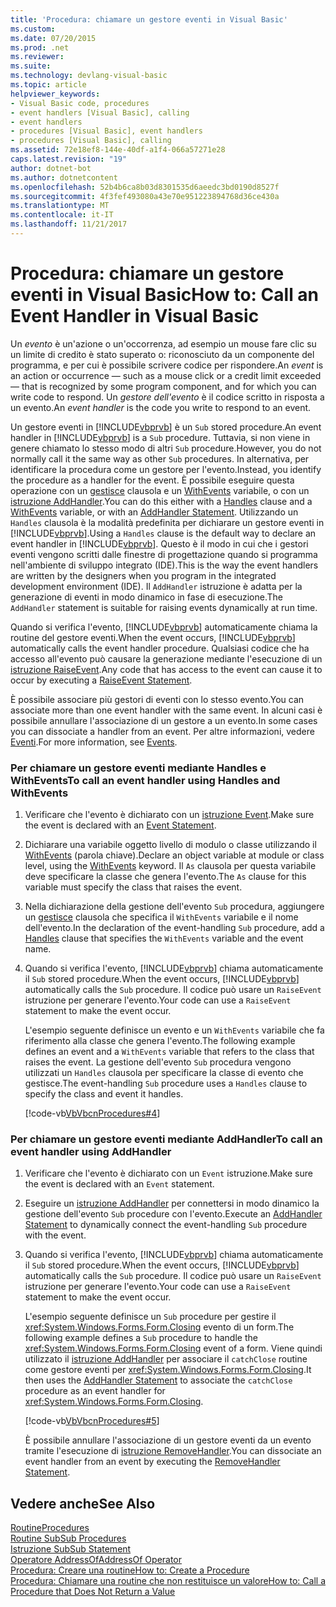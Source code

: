```yaml
---
title: 'Procedura: chiamare un gestore eventi in Visual Basic'
ms.custom: 
ms.date: 07/20/2015
ms.prod: .net
ms.reviewer: 
ms.suite: 
ms.technology: devlang-visual-basic
ms.topic: article
helpviewer_keywords:
- Visual Basic code, procedures
- event handlers [Visual Basic], calling
- event handlers
- procedures [Visual Basic], event handlers
- procedures [Visual Basic], calling
ms.assetid: 72e18ef8-144e-40df-a1f4-066a57271e28
caps.latest.revision: "19"
author: dotnet-bot
ms.author: dotnetcontent
ms.openlocfilehash: 52b4b6ca8b03d8301535d6aeedc3bd0190d8527f
ms.sourcegitcommit: 4f3fef493080a43e70e951223894768d36ce430a
ms.translationtype: MT
ms.contentlocale: it-IT
ms.lasthandoff: 11/21/2017
---
```

# <a name="how-to-call-an-event-handler-in-visual-basic"></a><span data-ttu-id="17b56-102">Procedura: chiamare un gestore eventi in Visual Basic</span><span class="sxs-lookup"><span data-stu-id="17b56-102">How to: Call an Event Handler in Visual Basic</span></span>
<span data-ttu-id="17b56-103">Un *evento* è un'azione o un'occorrenza, ad esempio un mouse fare clic su un limite di credito è stato superato o: riconosciuto da un componente del programma, e per cui è possibile scrivere codice per rispondere.</span><span class="sxs-lookup"><span data-stu-id="17b56-103">An *event* is an action or occurrence — such as a mouse click or a credit limit exceeded — that is recognized by some program component, and for which you can write code to respond.</span></span> <span data-ttu-id="17b56-104">Un *gestore dell'evento* è il codice scritto in risposta a un evento.</span><span class="sxs-lookup"><span data-stu-id="17b56-104">An *event handler* is the code you write to respond to an event.</span></span>  
  
 <span data-ttu-id="17b56-105">Un gestore eventi in [!INCLUDE[vbprvb](~/includes/vbprvb-md.md)] è un `Sub` stored procedure.</span><span class="sxs-lookup"><span data-stu-id="17b56-105">An event handler in [!INCLUDE[vbprvb](~/includes/vbprvb-md.md)] is a `Sub` procedure.</span></span> <span data-ttu-id="17b56-106">Tuttavia, si non viene in genere chiamato lo stesso modo di altri `Sub` procedure.</span><span class="sxs-lookup"><span data-stu-id="17b56-106">However, you do not normally call it the same way as other `Sub` procedures.</span></span> <span data-ttu-id="17b56-107">In alternativa, per identificare la procedura come un gestore per l'evento.</span><span class="sxs-lookup"><span data-stu-id="17b56-107">Instead, you identify the procedure as a handler for the event.</span></span> <span data-ttu-id="17b56-108">È possibile eseguire questa operazione con un [gestisce](../../../../visual-basic/language-reference/statements/handles-clause.md) clausola e un [WithEvents](../../../../visual-basic/language-reference/modifiers/withevents.md) variabile, o con un [istruzione AddHandler](../../../../visual-basic/language-reference/statements/addhandler-statement.md).</span><span class="sxs-lookup"><span data-stu-id="17b56-108">You can do this either with a [Handles](../../../../visual-basic/language-reference/statements/handles-clause.md) clause and a [WithEvents](../../../../visual-basic/language-reference/modifiers/withevents.md) variable, or with an [AddHandler Statement](../../../../visual-basic/language-reference/statements/addhandler-statement.md).</span></span> <span data-ttu-id="17b56-109">Utilizzando un `Handles` clausola è la modalità predefinita per dichiarare un gestore eventi in [!INCLUDE[vbprvb](~/includes/vbprvb-md.md)].</span><span class="sxs-lookup"><span data-stu-id="17b56-109">Using a `Handles` clause is the default way to declare an event handler in [!INCLUDE[vbprvb](~/includes/vbprvb-md.md)].</span></span> <span data-ttu-id="17b56-110">Questo è il modo in cui che i gestori eventi vengono scritti dalle finestre di progettazione quando si programma nell'ambiente di sviluppo integrato (IDE).</span><span class="sxs-lookup"><span data-stu-id="17b56-110">This is the way the event handlers are written by the designers when you program in the integrated development environment (IDE).</span></span> <span data-ttu-id="17b56-111">Il `AddHandler` istruzione è adatta per la generazione di eventi in modo dinamico in fase di esecuzione.</span><span class="sxs-lookup"><span data-stu-id="17b56-111">The `AddHandler` statement is suitable for raising events dynamically at run time.</span></span>  
  
 <span data-ttu-id="17b56-112">Quando si verifica l'evento, [!INCLUDE[vbprvb](~/includes/vbprvb-md.md)] automaticamente chiama la routine del gestore eventi.</span><span class="sxs-lookup"><span data-stu-id="17b56-112">When the event occurs, [!INCLUDE[vbprvb](~/includes/vbprvb-md.md)] automatically calls the event handler procedure.</span></span> <span data-ttu-id="17b56-113">Qualsiasi codice che ha accesso all'evento può causare la generazione mediante l'esecuzione di un [istruzione RaiseEvent](../../../../visual-basic/language-reference/statements/raiseevent-statement.md).</span><span class="sxs-lookup"><span data-stu-id="17b56-113">Any code that has access to the event can cause it to occur by executing a [RaiseEvent Statement](../../../../visual-basic/language-reference/statements/raiseevent-statement.md).</span></span>  
  
 <span data-ttu-id="17b56-114">È possibile associare più gestori di eventi con lo stesso evento.</span><span class="sxs-lookup"><span data-stu-id="17b56-114">You can associate more than one event handler with the same event.</span></span> <span data-ttu-id="17b56-115">In alcuni casi è possibile annullare l'associazione di un gestore a un evento.</span><span class="sxs-lookup"><span data-stu-id="17b56-115">In some cases you can dissociate a handler from an event.</span></span> <span data-ttu-id="17b56-116">Per altre informazioni, vedere [Eventi](../../../../visual-basic/programming-guide/language-features/events/index.md).</span><span class="sxs-lookup"><span data-stu-id="17b56-116">For more information, see [Events](../../../../visual-basic/programming-guide/language-features/events/index.md).</span></span>  
  
### <a name="to-call-an-event-handler-using-handles-and-withevents"></a><span data-ttu-id="17b56-117">Per chiamare un gestore eventi mediante Handles e WithEvents</span><span class="sxs-lookup"><span data-stu-id="17b56-117">To call an event handler using Handles and WithEvents</span></span>  
  
1.  <span data-ttu-id="17b56-118">Verificare che l'evento è dichiarato con un [istruzione Event](../../../../visual-basic/language-reference/statements/event-statement.md).</span><span class="sxs-lookup"><span data-stu-id="17b56-118">Make sure the event is declared with an [Event Statement](../../../../visual-basic/language-reference/statements/event-statement.md).</span></span>  
  
2.  <span data-ttu-id="17b56-119">Dichiarare una variabile oggetto livello di modulo o classe utilizzando il [WithEvents](../../../../visual-basic/language-reference/modifiers/withevents.md) (parola chiave).</span><span class="sxs-lookup"><span data-stu-id="17b56-119">Declare an object variable at module or class level, using the [WithEvents](../../../../visual-basic/language-reference/modifiers/withevents.md) keyword.</span></span> <span data-ttu-id="17b56-120">Il `As` clausola per questa variabile deve specificare la classe che genera l'evento.</span><span class="sxs-lookup"><span data-stu-id="17b56-120">The `As` clause for this variable must specify the class that raises the event.</span></span>  
  
3.  <span data-ttu-id="17b56-121">Nella dichiarazione della gestione dell'evento `Sub` procedura, aggiungere un [gestisce](../../../../visual-basic/language-reference/statements/handles-clause.md) clausola che specifica il `WithEvents` variabile e il nome dell'evento.</span><span class="sxs-lookup"><span data-stu-id="17b56-121">In the declaration of the event-handling `Sub` procedure, add a [Handles](../../../../visual-basic/language-reference/statements/handles-clause.md) clause that specifies the `WithEvents` variable and the event name.</span></span>  
  
4.  <span data-ttu-id="17b56-122">Quando si verifica l'evento, [!INCLUDE[vbprvb](~/includes/vbprvb-md.md)] chiama automaticamente il `Sub` stored procedure.</span><span class="sxs-lookup"><span data-stu-id="17b56-122">When the event occurs, [!INCLUDE[vbprvb](~/includes/vbprvb-md.md)] automatically calls the `Sub` procedure.</span></span> <span data-ttu-id="17b56-123">Il codice può usare un `RaiseEvent` istruzione per generare l'evento.</span><span class="sxs-lookup"><span data-stu-id="17b56-123">Your code can use a `RaiseEvent` statement to make the event occur.</span></span>  
  
     <span data-ttu-id="17b56-124">L'esempio seguente definisce un evento e un `WithEvents` variabile che fa riferimento alla classe che genera l'evento.</span><span class="sxs-lookup"><span data-stu-id="17b56-124">The following example defines an event and a `WithEvents` variable that refers to the class that raises the event.</span></span> <span data-ttu-id="17b56-125">La gestione dell'evento `Sub` procedura vengono utilizzati un `Handles` clausola per specificare la classe di evento che gestisce.</span><span class="sxs-lookup"><span data-stu-id="17b56-125">The event-handling `Sub` procedure uses a `Handles` clause to specify the class and event it handles.</span></span>  
  
     [!code-vb[VbVbcnProcedures#4](./codesnippet/VisualBasic/how-to-call-an-event-handler_1.vb)]  
  
### <a name="to-call-an-event-handler-using-addhandler"></a><span data-ttu-id="17b56-126">Per chiamare un gestore eventi mediante AddHandler</span><span class="sxs-lookup"><span data-stu-id="17b56-126">To call an event handler using AddHandler</span></span>  
  
1.  <span data-ttu-id="17b56-127">Verificare che l'evento è dichiarato con un `Event` istruzione.</span><span class="sxs-lookup"><span data-stu-id="17b56-127">Make sure the event is declared with an `Event` statement.</span></span>  
  
2.  <span data-ttu-id="17b56-128">Eseguire un [istruzione AddHandler](../../../../visual-basic/language-reference/statements/addhandler-statement.md) per connettersi in modo dinamico la gestione dell'evento `Sub` procedure con l'evento.</span><span class="sxs-lookup"><span data-stu-id="17b56-128">Execute an [AddHandler Statement](../../../../visual-basic/language-reference/statements/addhandler-statement.md) to dynamically connect the event-handling `Sub` procedure with the event.</span></span>  
  
3.  <span data-ttu-id="17b56-129">Quando si verifica l'evento, [!INCLUDE[vbprvb](~/includes/vbprvb-md.md)] chiama automaticamente il `Sub` stored procedure.</span><span class="sxs-lookup"><span data-stu-id="17b56-129">When the event occurs, [!INCLUDE[vbprvb](~/includes/vbprvb-md.md)] automatically calls the `Sub` procedure.</span></span> <span data-ttu-id="17b56-130">Il codice può usare un `RaiseEvent` istruzione per generare l'evento.</span><span class="sxs-lookup"><span data-stu-id="17b56-130">Your code can use a `RaiseEvent` statement to make the event occur.</span></span>  
  
     <span data-ttu-id="17b56-131">L'esempio seguente definisce un `Sub` procedure per gestire il <xref:System.Windows.Forms.Form.Closing> evento di un form.</span><span class="sxs-lookup"><span data-stu-id="17b56-131">The following example defines a `Sub` procedure to handle the <xref:System.Windows.Forms.Form.Closing> event of a form.</span></span> <span data-ttu-id="17b56-132">Viene quindi utilizzato il [istruzione AddHandler](../../../../visual-basic/language-reference/statements/addhandler-statement.md) per associare il `catchClose` routine come gestore eventi per <xref:System.Windows.Forms.Form.Closing>.</span><span class="sxs-lookup"><span data-stu-id="17b56-132">It then uses the [AddHandler Statement](../../../../visual-basic/language-reference/statements/addhandler-statement.md) to associate the `catchClose` procedure as an event handler for <xref:System.Windows.Forms.Form.Closing>.</span></span>  
  
     [!code-vb[VbVbcnProcedures#5](./codesnippet/VisualBasic/how-to-call-an-event-handler_2.vb)]  
  
     <span data-ttu-id="17b56-133">È possibile annullare l'associazione di un gestore eventi da un evento tramite l'esecuzione di [istruzione RemoveHandler](../../../../visual-basic/language-reference/statements/removehandler-statement.md).</span><span class="sxs-lookup"><span data-stu-id="17b56-133">You can dissociate an event handler from an event by executing the [RemoveHandler Statement](../../../../visual-basic/language-reference/statements/removehandler-statement.md).</span></span>  
  
## <a name="see-also"></a><span data-ttu-id="17b56-134">Vedere anche</span><span class="sxs-lookup"><span data-stu-id="17b56-134">See Also</span></span>  
 [<span data-ttu-id="17b56-135">Routine</span><span class="sxs-lookup"><span data-stu-id="17b56-135">Procedures</span></span>](./index.md)  
 [<span data-ttu-id="17b56-136">Routine Sub</span><span class="sxs-lookup"><span data-stu-id="17b56-136">Sub Procedures</span></span>](./sub-procedures.md)  
 [<span data-ttu-id="17b56-137">Istruzione Sub</span><span class="sxs-lookup"><span data-stu-id="17b56-137">Sub Statement</span></span>](../../../../visual-basic/language-reference/statements/sub-statement.md)  
 [<span data-ttu-id="17b56-138">Operatore AddressOf</span><span class="sxs-lookup"><span data-stu-id="17b56-138">AddressOf Operator</span></span>](../../../../visual-basic/language-reference/operators/addressof-operator.md)  
 [<span data-ttu-id="17b56-139">Procedura: Creare una routine</span><span class="sxs-lookup"><span data-stu-id="17b56-139">How to: Create a Procedure</span></span>](./how-to-create-a-procedure.md)  
 [<span data-ttu-id="17b56-140">Procedura: Chiamare una routine che non restituisce un valore</span><span class="sxs-lookup"><span data-stu-id="17b56-140">How to: Call a Procedure that Does Not Return a Value</span></span>](./how-to-call-a-procedure-that-does-not-return-a-value.md)
